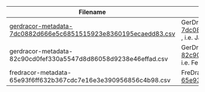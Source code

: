 | Filename    | Explanation |
| -------- | ------- |
| [gerdracor-metadata-7dc0882d666e5c6851515923e8360195ecaedd83.csv](gerdracor-metadata-7dc0882d666e5c6851515923e8360195ecaedd83.csv)  | GerDraCor version created from commit  [7dc0882d666e5c6851515923e8360195ecaedd83](https://github.com/dracor-org/gerdracor/commit/7dc0882d666e5c6851515923e8360195ecaedd83) , i.e. January 2, 2023 version of GerDraCor |
| gerdracor-metadata-82c90cd0fef330a5547d8d86058d9238e46effad.csv | GerDraCor version created from commit  [82c90cd0fef330a5547d8d86058d9238e46effad](https://github.com/dracor-org/gerdracor/commit/82c90cd0fef330a5547d8d86058d9238e46effad), i.e. February 22, 2024 version of GerDraCor |
| fredracor-metadata-65e93f6ff632b367cdc7e16e3e390956856c4b98.csv    | FreDraCor version created from commit [65e93f6ff632b367cdc7e16e3e390956856c4b98](https://github.com/dracor-org/fredracor/commit/65e93f6ff632b367cdc7e16e3e390956856c4b98)    |
